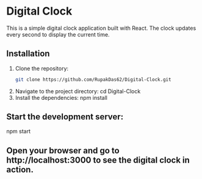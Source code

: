 # Digital Clock

This is a simple digital clock application built with React. The clock updates every second to display the current time.

## Installation

1. Clone the repository:
   ```bash
   git clone https://github.com/RupakDas62/Digital-Clock.git
2. Navigate to the project directory:
   cd Digital-Clock
3. Install the dependencies:
   npm install

## Start the development server:
  npm start
  
## Open your browser and go to http://localhost:3000 to see the digital clock in action.
